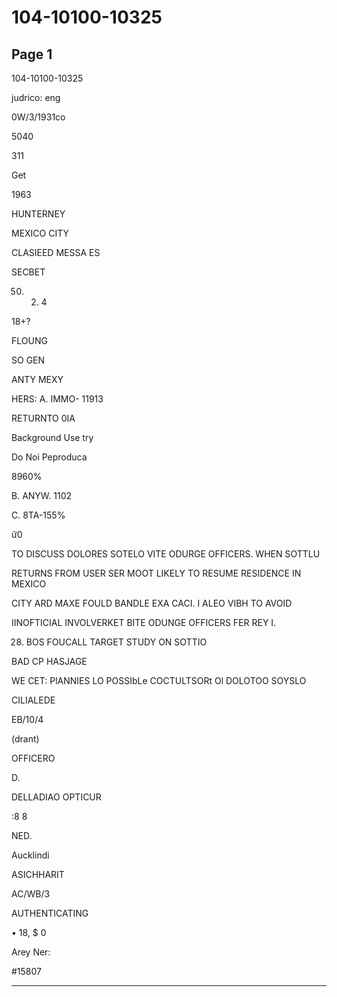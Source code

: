 # 104-10100-10325

## Page 1

104-10100-10325

judrico: eng

0W/3/1931co

5040

311

Get

1963

HUNTERNEY

MEXICO CITY

CLASIEED MESSA ES

SECBET

50. 2. 4

18+?

FLOUNG

SO GEN

ANTY MEXY

HERS: A. IMMO- 11913

RETURNTO 0IA

Background Use try

Do Noi Peproduca

8960%

B. ANYW. 1102

C. 8TA-155%

ữ0

TO DISCUSS DOLORES SOTELO VITE ODURGE OFFICERS. WHEN SOTTLU

RETURNS FROM USER SER MOOT LIKELY TO RESUME RESIDENCE IN MEXICO

CITY ARD MAXE FOULD BANDLE EXA CACI. I ALEO VIBH TO AVOID

IINOFTICIAL INVOLVERKET BITE ODUNGE OFFICERS FER REY I.

28. BOS FOUCALL TARGET STUDY ON SOTTIO

BAD CP HASJAGE

WE CET: PlANNIES LO POSSIbLe COCTULTSORt Ol DOLOTOO SOYSLO

CILIALEDE

EB/10/4

(drant)

OFFICERO

D.

DELLADIAO OPTICUR

:8 8

NED.

Aucklindi

ASICHHARIT

AC/WB/3

AUTHENTICATING

• 18, $ 0

Arey Ner:

#15807

---

